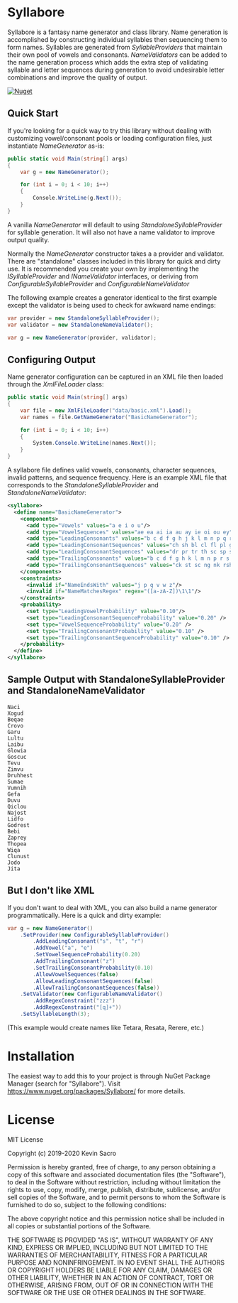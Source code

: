 # Syllabore
Syllabore is a fantasy name generator and class library. Name generation is accomplished by constructing individual syllables then sequencing them to form names. Syllables are generated from *SyllableProviders* that maintain their own pool of vowels and consonants. *NameValidators* can be added to the name generation process which adds the extra step of validating syllable and letter sequences during generation to avoid undesirable letter combinations and improve the quality of output.

[![Nuget](https://img.shields.io/nuget/v/Syllabore)](https://www.nuget.org/packages/Syllabore/)


## Quick Start
If you're looking for a quick way to try this library without dealing with customizing vowel/consonant pools or loading configuration files, just instantiate *NameGenerator* as-is:
```csharp
public static void Main(string[] args)
{
    var g = new NameGenerator();

    for (int i = 0; i < 10; i++)
    {
        Console.WriteLine(g.Next());
    }
}
```
A vanilla *NameGenerator* will default to using *StandaloneSyllableProvider* for syllable generation. It will also not have a name validator to improve output quality.

Normally the *NameGenerator* constructor takes a a provider and validator. There are "standalone" classes included in this library for quick and dirty use. It is recommended you create your own by implementing the *ISyllableProvider* and *INameValidator* interfaces, or deriving from *ConfigurableSyllableProvider* and *ConfigurableNameValidator*

The following example creates a generator identical to the first example except the validator is being used to check for awkward name endings:
```csharp
var provider = new StandaloneSyllableProvider();
var validator = new StandaloneNameValidator();

var g = new NameGenerator(provider, validator);
```



## Configuring Output

Name generator configuration can be captured in an XML file then loaded through the *XmlFileLoader* class:

```csharp
public static void Main(string[] args)
{
    var file = new XmlFileLoader("data/basic.xml").Load();
    var names = file.GetNameGenerator("BasicNameGenerator");

    for (int i = 0; i < 10; i++)
    {
        System.Console.WriteLine(names.Next());
    }
}
```
A syllabore file defines valid vowels, consonants, character sequences, invalid patterns, and sequence frequency. Here is an example XML file that corresponds to the *StandaloneSyllableProvider* and *StandaloneNameValidator*:
```xml
<syllabore>
  <define name="BasicNameGenerator">
    <components>
      <add type="Vowels" values="a e i o u"/>
      <add type="VowelSequences" values="ae ea ai ia au ay ie oi ou ey"/>
      <add type="LeadingConsonants" values="b c d f g h j k l m n p q r s t v w x y z"/>
      <add type="LeadingConsonantSequences" values="ch sh bl cl fl pl gl br cr"/>
      <add type="LeadingConsonantSequences" values="dr pr tr th sc sp st sl spr"/>
      <add type="TrailingConsonants" values="b c d f g h k l m n p r s t v x y"/>
      <add type="TrailingConsonantSequences" values="ck st sc ng nk rsh lsh rk rst nct xt"/>
    </components>
    <constraints>
      <invalid if="NameEndsWith" values="j p q v w z"/>
      <invalid if="NameMatchesRegex" regex="([a-zA-Z])\1\1"/>
    </constraints>
    <probability>
      <set type="LeadingVowelProbability" value="0.10"/>
      <set type="LeadingConsonantSequenceProbability" value="0.20" />
      <set type="VowelSequenceProbability" value="0.20" />
      <set type="TrailingConsonantProbability" value="0.10" />
      <set type="TrailingConsonantSequenceProbability" value="0.10" />
    </probability>
  </define>
</syllabore>
```

## Sample Output with StandaloneSyllableProvider and StandaloneNameValidator
```
Naci
Xogud
Beqae
Crovo
Garu
Lultu
Laibu
Glowia
Goscuc
Tevu
Zimvu
Druhhest
Sumae
Vumnih
Gefa
Duvu
Qiclou
Najost
Lidfo
Godrest
Bebi
Zaprey
Thopea
Wiqa
Clunust
Jodo
Jita
```
## But I don't like XML
If you don't want to deal with XML, you can also build a name generator programmatically. Here is a quick and dirty example:
```csharp
var g = new NameGenerator()
    .SetProvider(new ConfigurableSyllableProvider()
        .AddLeadingConsonant("s", "t", "r")
        .AddVowel("a", "e")
        .SetVowelSequenceProbability(0.20)
        .AddTrailingConsonant("z")
        .SetTrailingConsonantProbability(0.10)
        .AllowVowelSequences(false)
        .AllowLeadingConsonantSequences(false)
        .AllowTrailingConsonantSequences(false))
    .SetValidator(new ConfigurableNameValidator()
        .AddRegexConstraint("zzz")
        .AddRegexConstraint("[q]+"))
    .SetSyllableLength(3);
```
(This example would create names like Tetara, Resata, Rerere, etc.)

# Installation
The easiest way to add this to your project is through NuGet Package Manager (search for "Syllabore"). Visit https://www.nuget.org/packages/Syllabore/ for more details. 

# License

MIT License

Copyright (c) 2019-2020 Kevin Sacro

Permission is hereby granted, free of charge, to any person obtaining a copy
of this software and associated documentation files (the "Software"), to deal
in the Software without restriction, including without limitation the rights
to use, copy, modify, merge, publish, distribute, sublicense, and/or sell
copies of the Software, and to permit persons to whom the Software is
furnished to do so, subject to the following conditions:

The above copyright notice and this permission notice shall be included in all
copies or substantial portions of the Software.

THE SOFTWARE IS PROVIDED "AS IS", WITHOUT WARRANTY OF ANY KIND, EXPRESS OR
IMPLIED, INCLUDING BUT NOT LIMITED TO THE WARRANTIES OF MERCHANTABILITY,
FITNESS FOR A PARTICULAR PURPOSE AND NONINFRINGEMENT. IN NO EVENT SHALL THE
AUTHORS OR COPYRIGHT HOLDERS BE LIABLE FOR ANY CLAIM, DAMAGES OR OTHER
LIABILITY, WHETHER IN AN ACTION OF CONTRACT, TORT OR OTHERWISE, ARISING FROM,
OUT OF OR IN CONNECTION WITH THE SOFTWARE OR THE USE OR OTHER DEALINGS IN THE
SOFTWARE.

